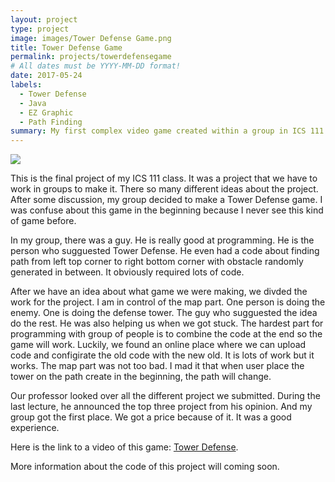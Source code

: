 ```yaml
---
layout: project
type: project
image: images/Tower Defense Game.png
title: Tower Defense Game
permalink: projects/towerdefensegame
# All dates must be YYYY-MM-DD format!
date: 2017-05-24
labels:
  - Tower Defense
  - Java 
  - EZ Graphic
  - Path Finding
summary: My first complex video game created within a group in ICS 111 class.
---
```


<img class="ui image" src="{{ site.baseurl }}/images/Tower Defense Project ICS 111.PNG">

This is the final project of my ICS 111 class. It was a project that we have to work in groups to make it. There so many different ideas about the project. After some discussion, my group decided to make a Tower Defense game. I was confuse about this game in the beginning because I never see this kind of game before. 

In my group, there was a guy. He is really good at programming. He is the person who sugguested Tower Defense. He even had a code about finding path from left top corner to right bottom corner with obstacle randomly generated in between. It obviously required lots of code. 

After we have an idea about what game we were making, we divded the work for the project. I am in control of the map part. One person is doing the enemy. One is doing the defense tower. The guy who sugguested the idea do the rest. He was also helping us when we got stuck. The hardest part for programming with group of people is to combine the code at the end so the game will work. Luckily, we found an online place where we can upload code and configirate the old code with the new old. It is lots of work but it works. The map part was not too bad. I mad it that when user place the tower on the path create in the beginning, the path will change. 

Our professor looked over all the different project we submitted. During the last lecture, he announced the top three project from his opinion. And my group got the first place. We got a price because of it. It was a good experience.

Here is the link to a video of this game: [Tower Defense](https://youtu.be/fdkGsH0faVI).

More information about the code of this project will coming soon.

